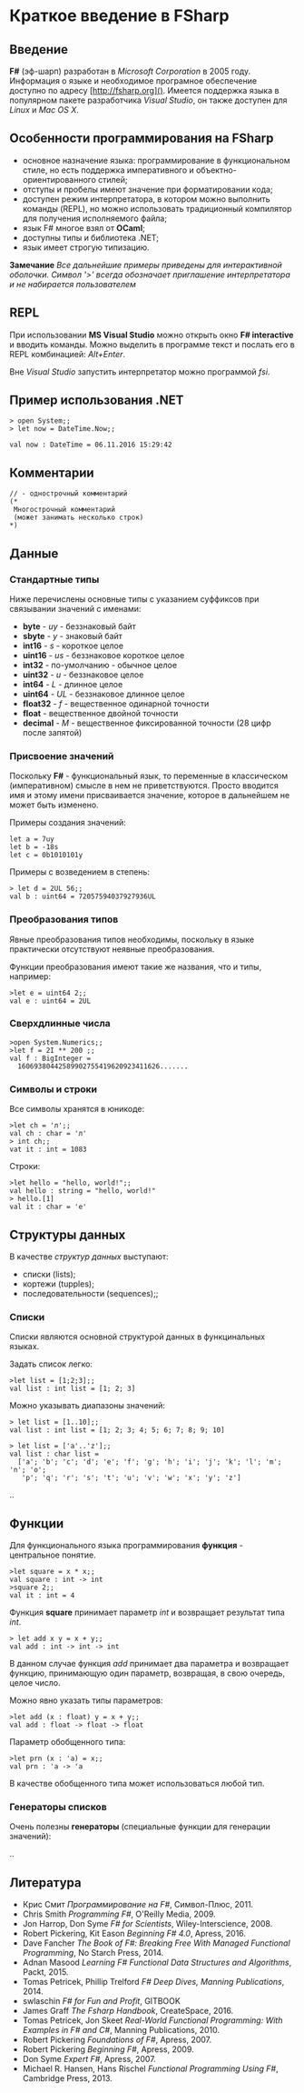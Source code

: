 # Краткое введение в FSharp


## Введение

**F#** (эф-шарп) разработан в *Microsoft Corporation* в 2005 году. Информация о языке и необходимое програмное обеспечение доступно по адресу [http://fsharp.org](). Имеется поддержка языка в популярном пакете разработчика *Visual Studio*, он также доступен для *Linux* и *Mac OS X*.

## Особенности программирования на FSharp

 - основное назначение языка: программирование в функциональном стиле, но есть поддержка императивного и объектно-ориентированного стилей;
 - отступы и пробелы имеют значение при форматировании кода;
 - доступен режим интерпретатора, в котором можно выполнить команды (REPL), но можно использовать традиционный компилятор для получения исполняемого файла;
 - язык F# многое взял от **OCaml**;
 - доступны типы и библиотека .NET;
 - язык имеет строгую типизацию.


**Замечание**
*Все дальнейшие примеры приведены для интерактивной оболочки. Символ '>' всегда обозначает приглашение интерпретатора и не набирается пользователем*

## REPL

При использовании **MS Visual Studio** можно открыть окно **F# interactive** и вводить команды. Можно выделить в программе текст и послать его в REPL комбинацией: *Alt+Enter*.

Вне *Visual Studio* запустить интерпретатор можно программой *fsi*.

## Пример использования .NET

```F#
> open System;;
> let now = DateTime.Now;;

val now : DateTime = 06.11.2016 15:29:42
```

## Комментарии

```F#
// - однострочный комментарий
(*
 Многострочный комментарий
 (может занимать несколько строк)
*)
```

## Данные

### Стандартные типы

Ниже перечислены основные типы с указанием суффиксов при связывании значений с именами:

- **byte** - _uy_ - беззнаковый байт
- **sbyte** - _y_ - знаковый байт
- **int16** - _s_ - короткое целое
- **uint16** - _us_ - беззнаковое короткое целое
- **int32** - по-умолчанию - обычное целое
- **uint32** - _u_ - беззнаковое целое
- **int64** - _L_ - длинное целое
- **uint64** - _UL_ -  беззнаковое длинное целое
- **float32** - _f_ - вещественное одинарной точности
- **float** - вещественное двойной точности
- **decimal** - _M_ - вещественное фиксированной точности (28 цифр после запятой)

### Присвоение значений

Поскольку **F#** - функциональный язык, то переменные в классическом (императивном) смысле в нем не приветствуются. Просто вводится имя и этому имени присваивается значение, которое в дальнейшем не может быть изменено.

Примеры создания значений:

```F#
let a = 7uy
let b = -18s
let c = 0b1010101y
```

Примеры с возведением в степень:

```F#
> let d = 2UL 56;;
val b : uint64 = 72057594037927936UL
```

### Преобразования типов

Явные преобразования типов необходимы, поскольку в языке практически отсутствуют неявные преобразования. 

Функции преобразования имеют такие же названия, что и типы, например:

```F#
>let e = uint64 2;;
val e : uint64 = 2UL
```

### Сверхдлинные числа

```F#
>open System.Numerics;;
>let f = 2I ** 200 ;;
val f : BigInteger = 
  16069380442589902755419620923411626.......
```

### Символы и строки

Все символы хранятся в юникоде:

```F#
>let ch = 'л';;
val ch : char = 'л'
> int ch;;
vat it : int = 1083
```

Строки:

```F#
>let hello = "hello, world!";;
val hello : string = "hello, world!"
> hello.[1]
val it : char = 'e'
```

## Структуры данных

В качестве *структур данных* выступают:

- списки (lists);
- кортежи (tupples);
- последовательности (sequences);;

### Списки

Списки являются основной структурой данных в функцинальных языках. 

Задать список легко:

```F#
>let list = [1;2;3];;
val list : int list = [1; 2; 3]
```

Можно указывать диапазоны значений:

```F#
> let list = [1..10];;
val list : int list = [1; 2; 3; 4; 5; 6; 7; 8; 9; 10]

> let list = ['a'..'z'];;
val list : char list =
  ['a'; 'b'; 'c'; 'd'; 'e'; 'f'; 'g'; 'h'; 'i'; 'j'; 'k'; 'l'; 'm'; 'n'; 'o';
   'p'; 'q'; 'r'; 's'; 't'; 'u'; 'v'; 'w'; 'x'; 'y'; 'z']
```

..

## Функции

Для функционального языка программирования **функция** - центральное понятие.

```F#
>let square = x * x;;
val square : int -> int
>square 2;;
val it : int = 4
```

Функция **square** принимает параметр *int* и возвращает результат типа *int*.

```F#
> let add x y = x + y;;
val add : int -> int -> int
```

В данном случае функция *add* принимает два параметра и возвращает функцию, принимающую один параметр, возвращая, в свою очередь, целое число. 

Можно явно указать типы параметров:

```F#
>let add (x : float) y = x + y;;
val add : float -> float -> float
```

Параметр обобщенного типа:

```F#
>let prn (x : 'a) = x;;
val prn : 'a -> 'a
```

В качестве обобщенного типа может использоваться любой тип. 


### Генераторы списков

Очень полезны **генераторы** (специальные функции для генерации значений):

..

## Литература

- Крис Смит *Программирование на F#*, Символ-Плюс, 2011.
- Chris Smith *Programming F#*, O'Reilly Media, 2009.
- Jon Harrop, Don Syme *F# for Scientists*, Wiley-Interscience, 2008.
- Robert Pickering, Kit Eason *Beginning F# 4.0*, Apress, 2016.
- Dave Fancher *The Book of F#: Breaking Free With Managed Functional Programming*, No Starch Press, 2014.
- Adnan Masood *Learning F# Functional Data Structures and Algorithms*, Packt, 2015.
- Tomas Petricek, Phillip Trelford *F# Deep Dives, Manning Publications*, 2014.
- swlaschin *F# for Fun and Profit*, GITBOOK
- James Graff *The Fsharp Handbook*, CreateSpace, 2016.
- Tomas Petricek, Jon Skeet *Real-World Functional Programming: With Examples in F# and C#*, Manning Publications, 2010.
- Robert Pickering *Foundations of F#*, Apress, 2007.
- Robert Pickering *Beginning F#*, Apress, 2009.
- Don Syme *Expert F#*, Apress, 2007.
- Michael R. Hansen, Hans Rischel *Functional Programming Using F#*, Cambridge Press, 2013.

















 
